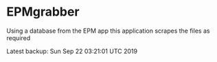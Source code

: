 # EPMgrabber
Using a database from the EPM app this application scrapes the files as required


Latest backup: Sun Sep 22 03:21:01 UTC 2019
